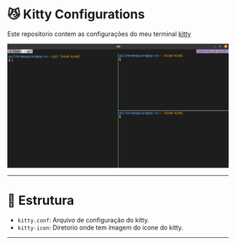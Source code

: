 # 😼 Kitty Configurations

Este repositorio contem as configurações do meu terminal [kitty](https://sw.kovidgoyal.net/kitty/)

![Preview do kitty](./screenshots/kitty-preview.png)

---

# 📁 Estrutura

- `kitty.conf`: Arquivo de configuração do kitty.
- `kitty-icon`: Diretorio onde tem imagem do icone do kitty.

---

